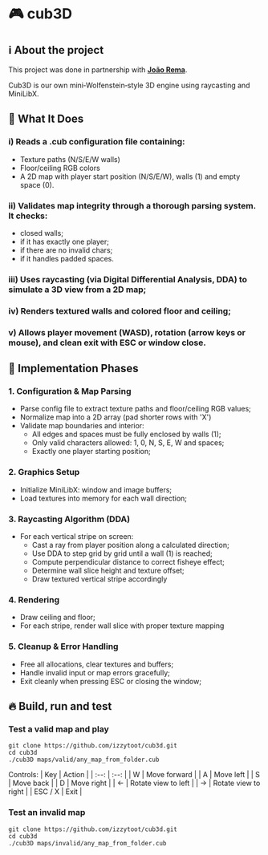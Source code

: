 # 🎮 cub3D

## ℹ️ About the project
This project was done in partnership with [**João Rema**](https://github.com/joaorema).

Cub3D is our own mini‑Wolfenstein‑style 3D engine using raycasting and MiniLibX.

## 💪 What It Does
### i) Reads a .cub configuration file containing:
  - Texture paths (N/S/E/W walls)
  - Floor/ceiling RGB colors
  - A 2D map with player start position (N/S/E/W), walls (1) and empty space (0).

### ii) Validates map integrity through a thorough parsing system. It checks: 
  - closed walls;
  - if it has exactly one player;
  - if there are no invalid chars;
  - if it handles padded spaces.

### iii) Uses raycasting (via Digital Differential Analysis, DDA) to simulate a 3D view from a 2D map;

### iv) Renders textured walls and colored floor and ceiling;

### v) Allows player movement (WASD), rotation (arrow keys or mouse), and clean exit with ESC or window close.

## 🧠 Implementation Phases
### 1. Configuration & Map Parsing
- Parse config file to extract texture paths and floor/ceiling RGB values;
- Normalize map into a 2D array (pad shorter rows with 'X')
- Validate map boundaries and interior:
    - All edges and spaces must be fully enclosed by walls (1);
    - Only valid characters allowed: 1, 0, N, S, E, W and spaces;
    - Exactly one player starting position;

### 2. Graphics Setup
- Initialize MiniLibX: window and image buffers;
- Load textures into memory for each wall direction;

### 3. Raycasting Algorithm (DDA)
- For each vertical stripe on screen:
  - Cast a ray from player position along a calculated direction;
  - Use DDA to step grid by grid until a wall (1) is reached;
  - Compute perpendicular distance to correct fisheye effect;
  - Determine wall slice height and texture offset;
  - Draw textured vertical stripe accordingly

### 4. Rendering
- Draw ceiling and floor;
- For each stripe, render wall slice with proper texture mapping

### 5. Cleanup & Error Handling
- Free all allocations, clear textures and buffers;
- Handle invalid input or map errors gracefully;
- Exit cleanly when pressing ESC or closing the window;

## 🔥 Build, run and test

### Test a valid map and play

```
git clone https://github.com/izzytoot/cub3d.git
cd cub3d
./cub3D maps/valid/any_map_from_folder.cub
```

Controls:
| Key | Action |
| :--: | :--: | 
| W | Move forward |
| A | Move left |
| S | Move back |
| D | Move right |
| ← | Rotate view to left |
| →	| Rotate view to right |
| ESC / X	| Exit |

### Test an invalid map

```
git clone https://github.com/izzytoot/cub3d.git
cd cub3d
./cub3D maps/invalid/any_map_from_folder.cub
```
